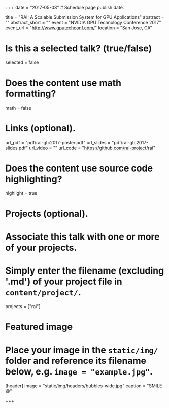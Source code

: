 +++
date = "2017-05-08" # Schedule page publish date.

title = "RAI: A Scalable Submission System for GPU Applications"
abstract = ""
abstract_short = ""
event = "NVIDIA GPU Technology Conference 2017"
event_url =  "http://www.gputechconf.com/"
location = "San Jose, CA"

# Is this a selected talk? (true/false)
selected = false

# Does the content use math formatting?
math = false

# Links (optional).
url_pdf = "pdf/rai-gtc2017-poster.pdf"
url_slides = "pdf/rai-gtc2017-slides.pdf"
url_video = ""
url_code = "https://github.com/rai-project/rai"

# Does the content use source code highlighting?
highlight = true

# Projects (optional).
#   Associate this talk with one or more of your projects.
#   Simply enter the filename (excluding '.md') of your project file in `content/project/`.
projects = ["rai"]

# Featured image
# Place your image in the `static/img/` folder and reference its filename below, e.g. `image = "example.jpg"`.
[header]
image = "static/img/headers/bubbles-wide.jpg"
caption = "SMILE :smile:"

+++
